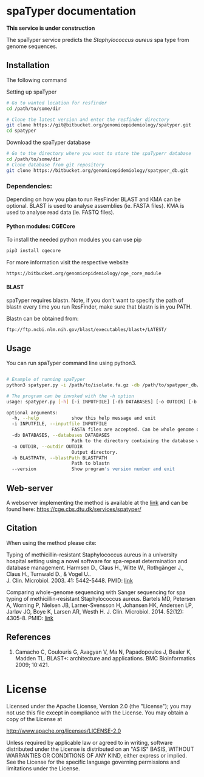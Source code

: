 spaTyper documentation
=============

**This service is under construction**

The spaTyper service predicts the _Staphylococcus aureus_ spa type from genome sequences.


## Installation

The following command 

Setting up spaTyper
```bash
# Go to wanted location for resfinder
cd /path/to/some/dir

# Clone the latest version and enter the resfinder directory
git clone https://git@bitbucket.org/genomicepidemiology/spatyper.git
cd spatyper

```

Download the spaTyper database

```bash
# Go to the directory where you want to store the spaTyperr database
cd /path/to/some/dir
# Clone database from git repository
git clone https://bitbucket.org/genomicepidemiology/spatyper_db.git
```
### Dependencies:
Depending on how you plan to run ResFinder BLAST and KMA can be optional.
BLAST is used to analyse assemblies (ie. FASTA files).
KMA is used to analyse read data (ie. FASTQ files).

#### Python modules: CGECore
To install the needed python modules you can use pip
```bash
pip3 install cgecore
```
For more information visit the respective website
```url
https://bitbucket.org/genomicepidemiology/cge_core_module
```

#### BLAST
spaTyper requires blastn. 
Note, if you don't want to specify the path of blastn every time you run
ResFinder, make sure that blastn is in you PATH.

Blastn can be obtained from:
```url
ftp://ftp.ncbi.nlm.nih.gov/blast/executables/blast+/LATEST/
```

## Usage

You can run spaTyper command line using python3.

```bash

# Example of running spaTyper
python3 spatyper.py -i /path/to/isolate.fa.gz -db /path/to/spatyper_db/ -o /path/to/outdir

# The program can be invoked with the -h option
usage: spatyper.py [-h] [-i INPUTFILE] [-db DATABASES] [-o OUTDIR] [-b BLASTPATH] [--version]

optional arguments:
  -h, --help            show this help message and exit
  -i INPUTFILE, --inputfile INPUTFILE
                        FASTA files are accepted. Can be whole genome or contigs.
  -db DATABASES, --databases DATABASES
                        Path to the directory containing the database with the spa sequences.
  -o OUTDIR, --outdir OUTDIR
                        Output directory.
  -b BLASTPATH, --blastPath BLASTPATH
                        Path to blastn
  --version             Show program's version number and exit
```

## Web-server
A webserver implementing the method is available at the [link](http://www.genomicepidemiology.org/ "CGE website") and can be found here: <https://cge.cbs.dtu.dk/services/spatyper/>

## Citation
When using the method please cite:

Typing of methicillin-resistant Staphylococcus aureus in a university hospital setting using a novel software for spa-repeat determination and database management.
Harmsen D., Claus H., Witte W., Rothgänger J., Claus H., Turnwald D., & Vogel U..  
J. Clin. Microbiol. 2003. 41: 5442-5448.
PMID: [link](https://pubmed.ncbi.nlm.nih.gov/14662923/ "14662923")

Comparing whole-genome sequencing with Sanger sequencing for spa typing of methicillin-resistant Staphylococcus aureus.
Bartels MD, Petersen A, Worning P, Nielsen JB, Larner-Svensson H, Johansen HK, Andersen LP, Jarløv JO, Boye K, Larsen AR, Westh H.
J. Clin. Microbiol. 2014. 52(12): 4305-8.
PMID: [link](https://pubmed.ncbi.nlm.nih.gov/25297335/ "25297335")
	

## References

1. Camacho C, Coulouris G, Avagyan V, Ma N, Papadopoulos J, Bealer K, Madden TL. BLAST+: architecture and applications. BMC Bioinformatics 2009; 10:421. 

License
=======

Licensed under the Apache License, Version 2.0 (the "License");
you may not use this file except in compliance with the License.
You may obtain a copy of the License at

   http://www.apache.org/licenses/LICENSE-2.0

Unless required by applicable law or agreed to in writing, software
distributed under the License is distributed on an "AS IS" BASIS,
WITHOUT WARRANTIES OR CONDITIONS OF ANY KIND, either express or implied.
See the License for the specific language governing permissions and
limitations under the License.